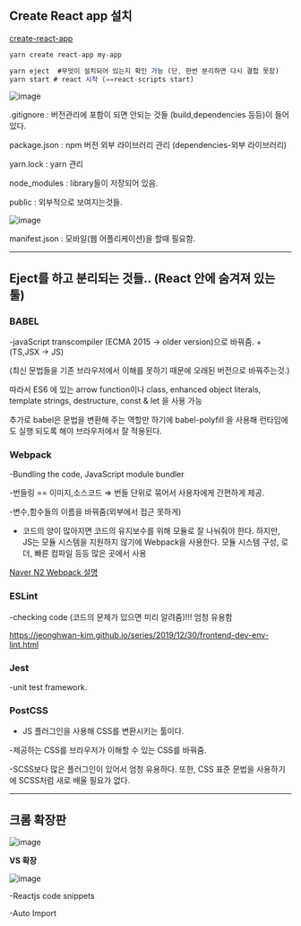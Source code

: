 ## Create React app 설치

[create-react-app](https://create-react-app.dev/docs/getting-started/)

```jsx
yarn create react-app my-app
```

```jsx
yarn eject  #무엇이 설치되어 있는지 확인 가능 (단, 한번 분리하면 다시 결합 못함)
yarn start # react 시작 (==react-scripts start)
```

![image](https://user-images.githubusercontent.com/36908476/96291804-93881180-1023-11eb-924f-35659c4298bb.png)


.gitignore : 버전관리에 포함이 되면 안되는 것들 (build,dependencies 등등)이 들어있다.

package.json : npm 버전 외부 라이브러리 관리 (dependencies-외부 라이브러리)

yarn.lock : yarn 관리

node_modules : library들이 저장되어 있음.

public : 외부적으로 보여지는것들.

![image](https://user-images.githubusercontent.com/36908476/96291822-9d117980-1023-11eb-9153-49b6825b978e.png)


manifest.json : 모바일(웹 어플리케이션)을 할때 필요함.

---

## Eject를 하고 분리되는 것들.. (React 안에 숨겨져 있는 툴)

### **BABEL**

-javaScript transcompiler (ECMA 2015 → older version)으로 바꿔줌. + (TS,JSX → JS)

(최신 문법들을 기존 브라우저에서 이해를 못하기 때문에 오래된 버전으로 바꿔주는것.)

따라서 ES6 에 있는 arrow function이나 class, enhanced object literals, template strings, destructure, const & let 을 사용 가능

추가로 babel은 문법을 변환해 주는 역할만 하기에 babel-polyfill 을 사용해 런타임에도 실행 되도록 해야 브라우저에서 잘 적용된다.

### **Webpack**

-Bundling the code, JavaScript module bundler 

-번들링 == 이미지,소스코드 ⇒ 번들 단위로 묶어서 사용자에게 간편하게 제공. 

-변수,함수들의 이름을 바꿔줌(외부에서 접근 못하게)

- 코드의 양이 많아지면 코드의 유지보수를 위해 모듈로 잘 나눠줘야 한다. 하지만, JS는 모듈 시스템을 지원하지 않기에 Webpack을 사용한다. 모듈 시스템 구성, 로더, 빠른 컴파일 등등 많은 곳에서 사용

[Naver N2 Webpack 설명](https://d2.naver.com/helloworld/0239818)

### ESLint

-checking code (코드의 문제가 있으면 미리 알려줌)!!! 엄청 유용함

https://jeonghwan-kim.github.io/series/2019/12/30/frontend-dev-env-lint.html

### Jest

-unit test framework.


### PostCSS

- JS 플러그인을 사용해 CSS를 변환시키는 툴이다.

-제공하는 CSS를 브라우저가 이해할 수 있는 CSS를 바꿔줌.

-SCSS보다 많은 플러그인이 있어서 엄청 유용하다. 또한, CSS 표준 문법을 사용하기에 SCSS처럼 새로 배울 필요가 없다.

---

## 크롬 확장판 
![image](https://user-images.githubusercontent.com/36908476/96291896-badede80-1023-11eb-9bd2-d15a5b6d20cb.png)

**VS 확장**

![image](https://user-images.githubusercontent.com/36908476/96294036-b36d0480-1026-11eb-96bc-f3791c35b729.png)

-Reactjs code snippets




-Auto Import
